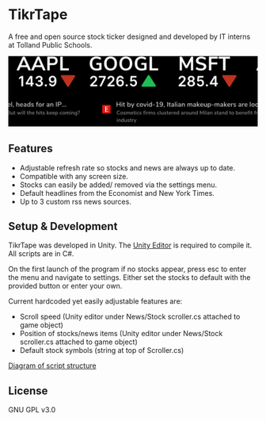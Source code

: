 # TikrTape
A free and open source stock ticker designed and developed by IT interns at Tolland Public Schools. 

![screenshot](https://github.com/Tolland-Public-Schools/TikrTape/blob/main/ScreenShot.png)

## Features

- Adjustable refresh rate so stocks and news are always up to date.
- Compatible with any screen size.
- Stocks can easily be added/ removed via the settings menu.
- Default headlines from the Economist and New York Times.
- Up to 3 custom rss news sources.

## Setup & Development

TikrTape was developed in Unity. The [Unity Editor](https://unity3d.com/unity/whats-new/) is required to compile it. All scripts are in C#.

On the first launch of the program if no stocks appear, press esc to enter the menu and navigate to settings. Either set the stocks to default with the provided button or enter your own.

Current hardcoded yet easily adjustable features are:

 - Scroll speed (Unity editor under News/Stock scroller.cs attached to game object) 
 - Position of stocks/news items (Unity editor under News/Stock scroller.cs attached to game object)
 - Default stock symbols (string at top of Scroller.cs)

[Diagram of script structure](https://github.com/Tolland-Public-Schools/TikrTape/wiki/General-Script-Structure-Diagram)

## License
GNU GPL v3.0
